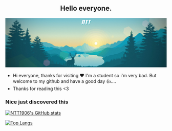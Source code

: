 <div align="center">
	<h2>Hello everyone.</h2>
</div>
<div align=center>
	<a href="https://github.com/NTT1906/MineGen">
		<img src="https://raw.githubusercontent.com/NTT1906/NTT1906/master/logo.png">
	</a>
</div>

- Hi everyone, thanks for visiting ❤
I'm a student so i'm very bad.
But welcome to my github and have a good day 👍....<br>
- Thanks for reading this <3
### Nice just discovered this
[![NTT1906's GitHub stats](https://github-readme-stats.vercel.app/api?username=NTT1906&theme=dark&show_icons=true)](https://github.com/anuraghazra/github-readme-stats)

[![Top Langs](https://github-readme-stats.vercel.app/api/top-langs/?username=NTT1906&theme=dark&show_icons=true)](https://github.com/anuraghazra/github-readme-stats)
